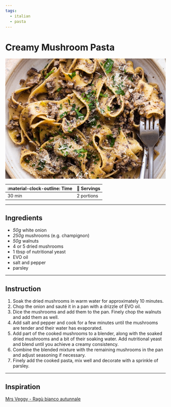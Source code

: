```yaml
---
tags:
  - italian
  - pasta
---
```


# Creamy Mushroom Pasta

![image](image.jpg)

| :material-clock-outline: Time | :fork_and_knife: Servings |
|-------------------------------|---------------------------|
| 30 min                        | 2 portions                |

---

## Ingredients

- _50g_ white onion
- _250g_ mushrooms (e.g. champignon)
- _50g_ walnuts
- 4 or 5 dried mushrooms
- 1 tbsp of nutritional yeast
- EVO oil
- salt and pepper
- parsley

---

## Instruction

1. Soak the dried mushrooms in warm water for approximately 10 minutes.
2. Chop the onion and sauté it in a pan with a drizzle of EVO oil.
2. Dice the mushrooms and add them to the pan. Finely chop the walnuts and add them as well.
3. Add salt and pepper and cook for a few minutes until the mushrooms are tender and their water has evaporated.
4. Add part of the cooked mushrooms to a blender, along with the soaked dried mushrooms and a bit of their soaking water. Add nutritional yeast and blend until you achieve a creamy consistency.
5. Combine the blended mixture with the remaining mushrooms in the pan and adjust seasoning if necessary.
6. Finely add the cooked pasta, mix well and decorate with a sprinkle of parsley.

---

## Inspiration
[Mrs Veggy - Ragù bianco autunnale](https://www.instagram.com/reel/DAbRSBTILD3/)
